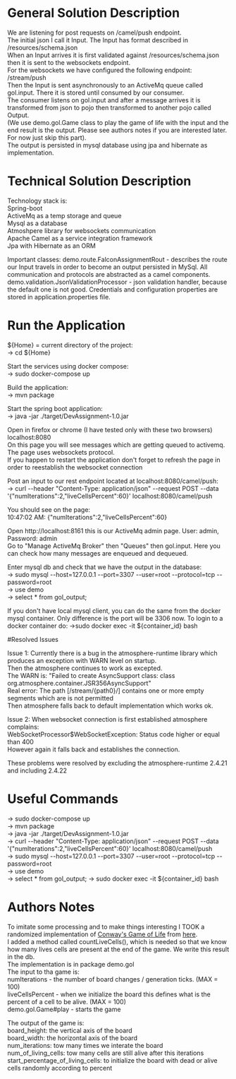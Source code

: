 
# General Solution Description
We are listening for post requests on /camel/push endpoint.<br/>
The initial json I call it Input. The Input has format described in /resources/schema.json<br/>
When an Input arrives it is first validated against /resources/schema.json then it is sent to the websockets endpoint.<br/>
For the websockets we have configured the following endpoint: /stream/push<br/>
Then the Input is sent asynchronously to an ActiveMq queue called gol.input. There it is stored until consumed by our consumer. <br/>
The consumer listens on gol.input and after a message arrives it is transformed from json to pojo then transformed to another pojo called Output.<br/>
(We use demo.gol.Game class to play the game of life with the input and the end result is the output. Please see authors notes if you are interested later. For now just skip this part).<br/>
The output is persisted in mysql database using jpa and hibernate as implementation.

# Technical Solution Description
Technology stack is:<br/>
Spring-boot<br/>
ActiveMq as a temp storage and queue<br/>
Mysql as a database<br/>
Atmoshpere library for websockets communication<br/>
Apache Camel as a service integration framework<br/>
Jpa with Hibernate as an ORM<br/>

Important classes:
demo.route.FalconAssignmentRout - describes the route our Input travels in order to become an output persisted in MySql. All communication and protocols are abstracted as a camel components.
demo.validation.JsonValidationProcessor - json validation handler, because the default one is not good.
Credentials and configuration properties are stored in application.properties file.


# Run the Application
${Home} = current directory of the project:<br/>
-> cd ${Home}

Start the services using docker compose:<br/>
-> sudo docker-compose up

Build the application:<br/>
-> mvn package

Start the spring boot application:<br/>
-> java -jar ./target/DevAssignment-1.0.jar

Open in firefox or chrome (I have tested only with these two browsers) localhost:8080<br/>
On this page you will see messages which are getting queued to activemq. The page uses websockets protocol.<br/>
If you happen to restart the application don't forget to refresh the page in order to reestablish the websocket connection<br/>

Post an input to our rest endpoint located at localhost:8080/camel/push:<br/>
-> curl --header "Content-Type: application/json" --request POST --data '{"numIterations":2,"liveCellsPercent":60}' localhost:8080/camel/push

You should see on the page:<br/>
10:47:02 AM: {"numIterations":2,"liveCellsPercent":60}

Open http://localhost:8161 this is our ActiveMq admin page. User: admin, Password: admin<br/>
Go to "Manage ActiveMq Broker" then "Queues" then gol.input. Here you can check how many messages are enqueued and dequeued.<br/>

Enter mysql db and check that we have the output in the database:<br/>
-> sudo mysql --host=127.0.0.1 --port=3307 --user=root --protocol=tcp --password=root<br/>
-> use demo<br/>
-> select * from gol_output;<br/>

If you don't have local mysql client, you can do the same from the docker mysql container. Only difference is the port will be 3306 now.
To login to a docker container do:
->sudo docker exec -it ${container_id} bash

#Resolved Issues

Issue 1:
Currently there is a bug in the atmosphere-runtime library which produces an exception with WARN level on startup.<br/>
Then the atmosphere continues to work as excepted.<br/>
The WARN is: "Failed to create AsyncSupport class: class org.atmosphere.container.JSR356AsyncSupport"<br/>
Real error: The path [/stream/{path0}/] contains one or more empty segments which are is not permitted<br/>
Then atmosphere falls back to default implementation which works ok.

Issue 2:
When websocket connection is first established atmosphere complains:<br/>
WebSocketProcessor$WebSocketException: Status code higher or equal than 400<br/>
However again it falls back and establishes the connection.

These problems were resolved by excluding the atmosphere-runtime 2.4.21 and including 2.4.22  


# Useful Commands
-> sudo docker-compose up<br/>
-> mvn package<br/>
-> java -jar ./target/DevAssignment-1.0.jar<br/>
-> curl --header "Content-Type: application/json" --request POST --data '{"numIterations":2,"liveCellsPercent":60}' localhost:8080/camel/push<br/>
-> sudo mysql --host=127.0.0.1 --port=3307 --user=root --protocol=tcp --password=root<br/>
-> use demo<br/>
-> select * from gol_output;
-> sudo docker exec -it ${container_id} bash

# Authors Notes
To imitate some processing and to make things interesting I TOOK a randomized implementation of [Conway's Game of Life](https://en.wikipedia.org/wiki/Conway%27s_Game_of_Life) from [here](https://github.com/inoryy/game-of-life-java/tree/master/src/main/java/gof/core).<br/>
I added a method called countLiveCells(), which is needed so that we know how many lives cells are present at the end of the game. We write this result in the db.<br/>
The implementation is in package demo.gol<br/>
The input to tha game is:<br/>
numIterations - the number of board changes / generation ticks. (MAX = 100)<br/>
liveCellsPercent - when we initialize the board this defines what is the percent of a cell to be alive. (MAX = 100)<br/>
demo.gol.Game#play - starts the game

The output of the game is:<br/>
board_height: the vertical axis of the board<br/>
board_width: the horizontal axis of the board<br/>
num_iterations: tow many times we interate the board<br/>
num_of_living_cells: tow many cells are still alive after this iterations<br/>
start_percentage_of_living_cells: to initialize the board with dead or alive cells randomly according to percent

